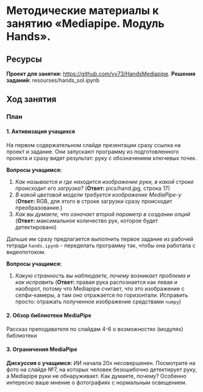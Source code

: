 # Методические материалы к занятию «Mediapipe. Модуль Hands».
## Ресурсы
**Проект для занятия:**  https://github.com/vv73/HandsMediapipe.
**Решения заданий:** resourses/hands_sol.ipynb 

## Ход занятия
### План
#### 1. Активизация учащихся

На первом содержательном слайде презентации сразу ссылка на проект и задание. Они запускают программу из подготовленного проекта и сразу видят результат: руку с обозначением ключевых точек. 

**Вопросы учащимся:** 

1. *Как называется и где находится изображение руки, в какой строке происходит его загрузка?* (**Ответ:** pics/hand.jpg, строка 17)
2. *В какой цветовой модели требуется изображение MediaPipe-у* (**Ответ:** RGB, для этого в строке загрузки сразу происходит преобразование.)
3. *Как вы думаете, что означает второй параметр в создании опций* (**Ответ:** максимальное количество рук, которое будет детектировано)

Дальше им сразу предлагается выполнить первое задание из рабочей тетради `hands.ipynb` - переделать программу так, чтобы она работала с видеопотоком. 

**Вопросы учащимся:** 

1. *Какую странность вы наблюдаете, почему возникает проблема и как исправить* (**Ответ:** правая рука распознается как левая и наоборот, потому что Mediapipe считает, что это изображение с селфи-камеры, а там оно отражается по горизонтали. Исправить просто: отражать полученное изображение средствами `numpy`)

#### 2. Обзор библиотеки MediaPipe

Рассказ преподавателя по слайдам 4-6 о возможностях (модулях) библиотеки

#### 3. Ограничения MediaPipe

**Дискуссия с учащимся:** ИИ начала 20x несовершенен. Посмотрите на фото на слайде №7, на которых человек безошибочно детектирует руку, а Mediapipe руки не обнаруживает. Как думаете, почему? Особенно интересно ваше мнение о фотографиях с нормальным освещением.





